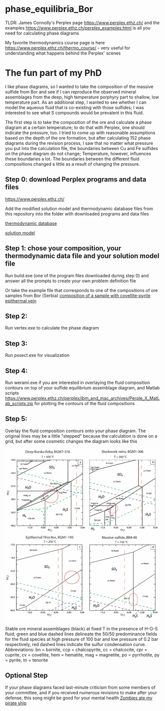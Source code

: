# phase_equilibria_Bor
TLDR: James Connolly's Perplex page https://www.perplex.ethz.ch/ and the examples https://www.perplex.ethz.ch/perplex_examples.html is all you need for calculating phase diagrams

My favorite thermodynamics course page is here https://www.perplex.ethz.ch/thermo_course/ - very useful for understanding what happens behind the Perplex' scenes 

# The fun part of my PhD

I like phase diagrams, so I wanted to take the composition of the massive sulfide from Bor and see if I can reproduce the observed mineral assemblages from the deep, high temperature porphyry part to shallow, low temperature part. 
As an additional step, I wanted to see whether I can model the aqueous fluid that is co-existing with those sulfides; I was interested to see what S compounds would be prevalent in this fluid. 

The first step is to take the composition of the ore and calculate a phase diagram at a certain temperature; to do that with Perplex, one should indicate the pressure, too. I tried to come up with reasonable assumptions based on the depth of the ore formation, but after calculating 152 phase diagrams during the revision process, I saw that no matter what pressure you put into the calculation file, the boundaries between Cu and Fe sulfides on the phase diagram do not change; Temperature, however, influences these boundaries a lot. The boundaries between the different fluid compositions changed a little as a result of changing the pressure. 

## Step 0: download Perplex programs and data files
https://www.perplex.ethz.ch/

Add the modified solution model and thermodynamic database files from this repository into the folder with downloaded programs and data files 

[thermodynamic database](https://github.com/DinaKlim/phase_equilibria_Bor/blob/main/elsup.dat)

[solution model](https://github.com/DinaKlim/phase_equilibria_Bor/blob/main/solution_model_elsup.dat)


## Step 1: chose your composition, your thermodynamic data file and your solution model file
Run build.exe (one of the program files downloaded during step 0) and answer all the prompts to create your own problem definition file

Or take the example file that corresponds to one of the compositions of ore samples from Bor (Serbia) 
[composition of a sample with covellite-pyrite epithermal vein](https://github.com/DinaKlim/phase_equilibria_Bor/blob/main/1_195.dat)

## Step 2:
Run vertex.exe to calculate the phase diagram

## Step 3: 
Run pssect.exe for visualization

## Step 4:
Run werami.exe if you are interested in overlaying the fluid composition contours on top of your sulfide equilibrium assemblage diagram, and Matlab scripts https://www.perplex.ethz.ch/perplex/ibm_and_mac_archives/Perple_X_MatLab_scripts.zip for plotting the contours of the fluid compositions

## Step 5: 
Overlay the fluid composition contours onto your phase diagram. The original lines may be a little "stepped" because the calculation is done on a grid, but after some cosmetic changes the diagram looks like this 

![sulfide assemblages and fluid composition](https://github.com/DinaKlim/phase_equilibria_Bor/blob/main/sulfides_and_fluid.jpg)

Stable ore mineral assemblages (black) at fixed T in the presence of H-O-S fluid; green and blue dashed lines delineate the 50/50 predominance fields for the fluid species at high pressure of 100 bar and low pressure of 0.2 bar respectively, red dashed lines indicate the sulfur condensation curve. Abbreviations: bn = bornite, ccp = chalcopyrite, cc = chalcocite, cpr = cuprite, cv = covellite, hem = hematite, mag = magnetite, po = pyrrhotite, py = pyrite, tn = tenorite

## Optional Step
If your phase diagrams faced last-minute criticism from some members of your committee, and if you received numerous revisions to make after your defense, this song might be good for your mental health
[Zombies ate my pirate ship](https://www.youtube.com/watch?v=8SyaFPfDLCc&list=RDMM8SyaFPfDLCc&index=1)
